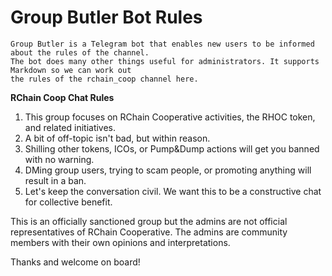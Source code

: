 # Group Butler Bot Rules

    Group Butler is a Telegram bot that enables new users to be informed about the rules of the channel. 
    The bot does many other things useful for administrators. It supports Markdown so we can work out
    the rules of the rchain_coop channel here. 

**RChain Coop Chat Rules**

1. This group focuses on RChain Cooperative activities, the RHOC token, and related initiatives.
2. A bit of off-topic isn't bad, but within reason.
3. Shilling other tokens, ICOs, or Pump&Dump actions will get you banned with no warning.
4. DMing group users, trying to scam people, or promoting anything will result in a ban.
5. Let's keep the conversation civil. We want this to be a constructive chat for collective benefit.

This is an officially sanctioned group but the admins are not official representatives of RChain Cooperative. The admins are community members with their own opinions and interpretations.

Thanks and welcome on board!
